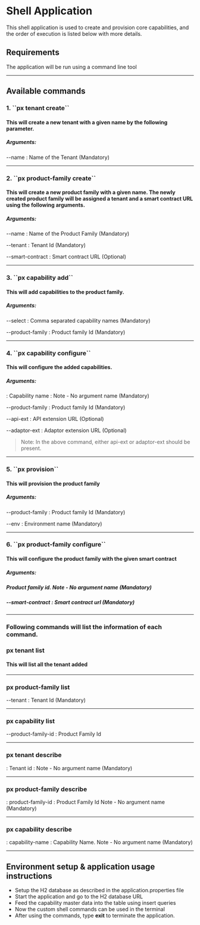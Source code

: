<h1>Shell Application</h1>
<p>This shell application is used to create and provision core capabilities, 
and the order of execution is listed below with more details.</p>

<h2>Requirements</h2>
<p>The application will be run using a command line tool</p>
<hr>

<h2>Available commands</h2>
<h3><b>1. ``px tenant create``</b></h3>
<h4>This will create a new tenant with a given name by the following parameter.</h4>
<h5>Arguments:</h5>
<p>--name : Name of the Tenant (Mandatory)</p>
<hr>

<h3><b>2. ``px product-family create``</b></h3>
<h4>This will create a new product family with a given name.
The newly created product family will be assigned a tenant and a smart contract URL using the following arguments.</h4>
<h5>Arguments:</h5>
<p>--name : Name of the Product Family (Mandatory)</p>
<p>--tenant : Tenant Id (Mandatory)</p>
<p>--smart-contract : Smart contract URL (Optional)</p>
<hr>

<h3><b>3. ``px capability add``</b></h3>
<h4>This will add capabilities to the product family.</h4>
<h5>Arguments:</h5>
<p>--select : Comma separated capability names (Mandatory)</p>
<p>--product-family : Product family Id (Mandatory)</p>
<hr>

<h3><b>4. ``px capability configure``</b></h3>
<h4>This will configure the added capabilities.</h4>
<h5>Arguments:</h5>
<p> : Capability name : Note - No argument name (Mandatory)</p>
<p>--product-family : Product family Id (Mandatory)</p>
<p>--api-ext : API extension URL (Optional)</p>
<p>--adaptor-ext : Adaptor extension URL (Optional)</p>

> Note: In the above command, either api-ext or adaptor-ext should be present.
<hr>

<h3><b>5. ``px provision``</b></h3>
<h4>This will provision the product family</h4>
<h5>Arguments:</h5>
<p>--product-family : Product family Id (Mandatory)</p>
<p>--env : Environment name (Mandatory)</p>
<hr>

<h3><b>6. ``px product-family configure``</b></h3>

<h4>This will configure the product family with the given smart contract</h4>
<h5>Arguments:</h5>
<h5> Product family id. Note - No argument name (Mandatory)</h2>
<h5> --smart-contract : Smart contract url (Mandatory)</h5>

<hr>

<h3> Following commands will list the information of each command. </h3>
<h3><b> px tenant list </b></h3>
<h4>This will list all the tenant added </h4>

<hr>
<h3>px product-family list</h3>
<p>--tenant : Tenant Id (Mandatory)</p>

<hr>
<h3>px capability list</h3>
<p>--product-family-id : Product Family Id</p>

<hr>
<h3>px tenant describe</h3>
<p> : Tenant id : Note - No argument name (Mandatory)</p>

<hr>
<h3>px product-family describe</h3>
<p> : product-family-id : Product Family Id Note - No argument name (Mandatory)</p>

<hr>
<h3>px capability describe</h3>
<p> : capability-name : Capability Name. Note - No argument name (Mandatory)</p>

<hr>
<h2>Environment setup & application usage instructions</h2>
<ul>
<li>Setup the H2 database as described in the application.properties file</li>
<li>Start the application and go to the H2 database URL</li>
<li>Feed the capability master data into the table using insert queries</li>
<li>Now the custom shell commands can be used in the terminal</li>
<li>After using the commands, type <b>exit</b> to terminate the application.</li>
</ul>



